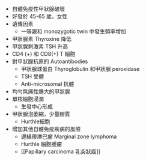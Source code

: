 - 自體免疫性甲狀腺破壞
- 好發於 45-65 歲，女性
- 遺傳因素
	- 一等親和 monozygotic twin 中發生頻率增加
- 甲狀腺素 Thyroxine 降低
- 甲狀腺刺激素 TSH 升高
- CD4 (+) 和 CD8(+) T 細胞
- 對甲狀腺抗原的 Autoantibodies
	- 甲狀腺球蛋白 Thyroglobulin 和甲狀腺 peroxidase
	- TSH 受體
	- Anti-microsomal 抗體
- 均勻無痛性腫大的甲狀腺
- 單核細胞浸潤
	- 生發中心形成 
- 甲狀腺泡萎縮，少量膠質
	- Hurthle細胞 
- 增加其他自體免疫疾病的風險 
	- 邊緣帶淋巴瘤 Marginal zone lymphoma
	- Hurthle 細胞腫瘤 
	- [[Papillary carcinoma 乳突狀癌]] 